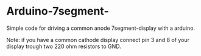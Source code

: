 # Arduino-7segment-
Simple code for driving a common anode 7segment-display with a arduino.


Note: if you have a common cathode display connect pin 3 and 8 of your display trough two 220 ohm resistors to GND. 
